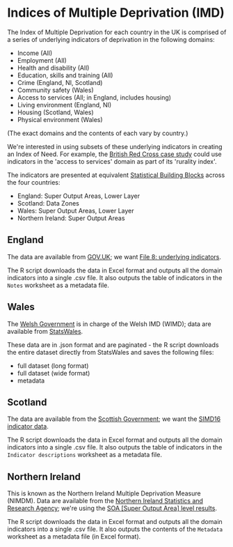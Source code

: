 # Indices of Multiple Deprivation (IMD)
The Index of Multiple Deprivation for each country in the UK is comprised of a series of underlying indicators of deprivation in the following domains:

- Income (All)
- Employment (All)
- Health and disability (All)
- Education, skills and training (All)
- Crime (England, NI, Scotland)
- Community safety (Wales)
- Access to services (All; in England, includes housing)
- Living environment (England, NI)
- Housing (Scotland, Wales)
- Physical environment (Wales)

(The exact domains and the contents of each vary by country.)

We're interested in using subsets of these underlying indicators in creating an Index of Need. For example, the [British Red Cross case study](https://github.com/mattmalcher/IndexOfNeed/tree/master/Case%20studies/BRC%20Land%20Rover) could use indicators in the 'access to services' domain as part of its 'rurality index'.

The indicators are presented at equivalent [Statistical Building Blocks](https://www.ons.gov.uk/methodology/geography/ukgeographies/censusgeography#super-output-area-soa) across the four countries:

- England: Super Output Areas, Lower Layer
- Scotland: Data Zones
- Wales: Super Output Areas, Lower Layer
- Northern Ireland: Super Output Areas

## England
The data are available from [GOV.UK](https://www.gov.uk/government/statistics/english-indices-of-deprivation-2015); we want [File 8: underlying indicators](https://www.gov.uk/government/uploads/system/uploads/attachment_data/file/467775/File_8_ID_2015_Underlying_indicators.xlsx).

The R script downloads the data in Excel format and outputs all the domain indicators into a single .csv file. It also outputs the table of indicators in the `Notes` worksheet as a metadata file.

## Wales
The [Welsh Government](www.gov.wales/wimd) is in charge of the Welsh IMD (WIMD); data are available from [StatsWales](https://statswales.gov.wales/Catalogue/Community-Safety-and-Social-Inclusion/Welsh-Index-of-Multiple-Deprivation/WIMD-Indicator-Analysis).

These data are in .json format and are paginated - the R script downloads the entire dataset directly from StatsWales and saves the following files:

- full dataset (long format)
- full dataset (wide format)
- metadata

## Scotland
The data are available from the [Scottish Government](http://www.gov.scot/Topics/Statistics/SIMD); we want the [SIMD16 indicator data](http://www.gov.scot/Resource/0051/00510566.xlsx).

The R script downloads the data in Excel format and outputs all the domain indicators into a single .csv file. It also outputs the table of indicators in the `Indicator descriptions` worksheet as a metadata file.

## Northern Ireland
This is known as the Northern Ireland Multiple Deprivation Measure (NIMDM). Data are available from the [Northern Ireland Statistics and Research Agency](https://www.nisra.gov.uk/statistics/deprivation/northern-ireland-multiple-deprivation-measure-2017-nimdm2017#toc-0); we're using the [SOA [Super Output Area] level results](https://www.nisra.gov.uk/publications/nimdm17-soa-level-results).

The R script downloads the data in Excel format and outputs all the domain indicators into a single .csv file. It also outputs the contents of the `Metadata` worksheet as a metadata file (in Excel format).
